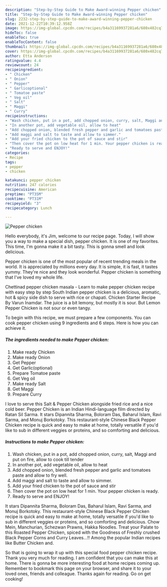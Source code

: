 ```yaml
---
description: "Step-by-Step Guide to Make Award-winning Pepper chicken"
title: "Step-by-Step Guide to Make Award-winning Pepper chicken"
slug: 2232-step-by-step-guide-to-make-award-winning-pepper-chicken
date: 2021-12-22T10:39:12.958Z
image: https://img-global.cpcdn.com/recipes/b4a31169937281a6/680x482cq70/pepper-chicken-recipe-main-photo.jpg
hideToc: false
enableToc: true
enableTocContent: false
thumbnail: https://img-global.cpcdn.com/recipes/b4a31169937281a6/680x482cq70/pepper-chicken-recipe-main-photo.jpg
cover: https://img-global.cpcdn.com/recipes/b4a31169937281a6/680x482cq70/pepper-chicken-recipe-main-photo.jpg
author: Etta Anderson
ratingvalue: 4.4
reviewcount: 24
recipeingredient:
- " Chicken"
- " Onion"
- " Pepper"
- " Garlicoptional"
- " Tomatoe paste"
- " Veg oil"
- " Salt"
- " Maggi"
- " Curry"
recipeinstructions:
- "Wash chicken, put in a pot, add chopped onion, curry, salt, Maggi and put on fire, allow to cook till tender"
- "In another pot, add vegetable oil, allow to heat"
- "Add chopped onion, blended fresh pepper and garlic and tomatoes paste and allow to fry well."
- "Add maggi and salt to taste and allow to simmer."
- "Add your fried chicken to the pot of sauce and stir"
- "Then cover the pot on low heat for 1 min. Your pepper chicken is ready."
- "Ready to serve and ENJOY!"
categories:
- Recipe
tags:
- pepper
- chicken

katakunci: pepper chicken 
nutrition: 247 calories
recipecuisine: American
preptime: "PT35M"
cooktime: "PT31M"
recipeyield: "3"
recipecategory: Lunch

---
```



![Pepper chicken](https://img-global.cpcdn.com/recipes/b4a31169937281a6/680x482cq70/pepper-chicken-recipe-main-photo.jpg)

Hello everybody, it's Jim, welcome to our recipe page. Today, I will show you a way to make a special dish, pepper chicken. It is one of my favorites. This time, I'm gonna make it a bit tasty. This is gonna smell and look delicious.

Pepper chicken is one of the most popular of recent trending meals in the world. It is appreciated by millions every day. It is simple, it is fast, it tastes yummy. They're nice and they look wonderful. Pepper chicken is something that I've loved my whole life.

Chettinad pepper chicken masala - Learn to make pepper chicken recipe with easy step by step South Indian pepper chicken is a delicious, aromatic, hot & spicy side dish to serve with rice or chapati. Chicken Starter Recipe By Varun Inamdar. The juice is a bit lemony, but mostly it is sour. But Lemon Pepper Chicken is not sour or even tangy.


To begin with this recipe, we must prepare a few components. You can cook pepper chicken using 9 ingredients and 6 steps. Here is how you can achieve it.

<!--inarticleads1-->

##### The ingredients needed to make Pepper chicken:

1. Make ready  Chicken
1. Make ready  Onion
1. Get  Pepper
1. Get  Garlic(optional)
1. Prepare  Tomatoe paste
1. Get  Veg oil
1. Make ready  Salt
1. Get  Maggi
1. Prepare  Curry


I love to serve this Salt & Pepper Chicken alongside fried rice and a nice cold beer. Pepper Chicken is an Indian Hindi-language film directed by Ratan Sil Sarma. It stars Dipannita Sharma, Boloram Das, Baharul Islam, Ravi Sarma, and Monuj Borkotoky. This restaurant-style Chinese Black Pepper Chicken recipe is quick and easy to make at home, totally versatile if you&#39;d like to sub in different veggies or proteins, and so comforting and delicious. 

<!--inarticleads2-->

##### Instructions to make Pepper chicken:

1. Wash chicken, put in a pot, add chopped onion, curry, salt, Maggi and put on fire, allow to cook till tender
1. In another pot, add vegetable oil, allow to heat
1. Add chopped onion, blended fresh pepper and garlic and tomatoes paste and allow to fry well.
1. Add maggi and salt to taste and allow to simmer.
1. Add your fried chicken to the pot of sauce and stir
1. Then cover the pot on low heat for 1 min. Your pepper chicken is ready.
1. Ready to serve and ENJOY!

It stars Dipannita Sharma, Boloram Das, Baharul Islam, Ravi Sarma, and Monuj Borkotoky. This restaurant-style Chinese Black Pepper Chicken recipe is quick and easy to make at home, totally versatile if you&#39;d like to sub in different veggies or proteins, and so comforting and delicious. Chow Mein, Manchurian, Schezwan Prawns, Hakka Noodles. Treat your Palate to this Roasted Pepper Chicken, spiced with the Goodness of Freshly crushed Black Pepper Corns and Curry Leaves…!! Among the popular Indian recipes like Butter Chicken and. 

So that is going to wrap it up with this special food pepper chicken recipe. Thank you very much for reading. I am confident that you can make this at home. There is gonna be more interesting food at home recipes coming up. Remember to bookmark this page on your browser, and share it to your loved ones, friends and colleague. Thanks again for reading. Go on get cooking!
